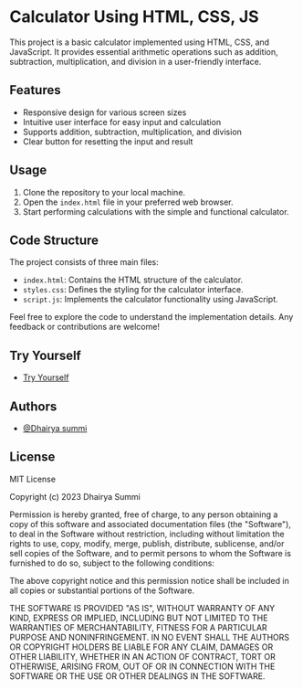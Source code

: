 
# Calculator Using HTML, CSS, JS

This project is a basic calculator implemented using HTML, CSS, and JavaScript. It provides essential arithmetic operations such as addition, subtraction, multiplication, and division in a user-friendly interface.

## Features
- Responsive design for various screen sizes
- Intuitive user interface for easy input and calculation
- Supports addition, subtraction, multiplication, and division
- Clear button for resetting the input and result

## Usage
1. Clone the repository to your local machine.
2. Open the `index.html` file in your preferred web browser.
3. Start performing calculations with the simple and functional calculator.

## Code Structure
The project consists of three main files:
- `index.html`: Contains the HTML structure of the calculator.
- `styles.css`: Defines the styling for the calculator interface.
- `script.js`: Implements the calculator functionality using JavaScript.

Feel free to explore the code to understand the implementation details. Any feedback or contributions are welcome!

## Try Yourself

- [Try Yourself](https://calculator-mocha-nu.vercel.app/)





## Authors

- [@Dhairya summi](https://github.com/Dhairyasummi)


## License

MIT License

Copyright (c) 2023 Dhairya Summi

Permission is hereby granted, free of charge, to any person obtaining a copy
of this software and associated documentation files (the "Software"), to deal
in the Software without restriction, including without limitation the rights
to use, copy, modify, merge, publish, distribute, sublicense, and/or sell
copies of the Software, and to permit persons to whom the Software is
furnished to do so, subject to the following conditions:

The above copyright notice and this permission notice shall be included in all
copies or substantial portions of the Software.

THE SOFTWARE IS PROVIDED "AS IS", WITHOUT WARRANTY OF ANY KIND, EXPRESS OR
IMPLIED, INCLUDING BUT NOT LIMITED TO THE WARRANTIES OF MERCHANTABILITY,
FITNESS FOR A PARTICULAR PURPOSE AND NONINFRINGEMENT. IN NO EVENT SHALL THE
AUTHORS OR COPYRIGHT HOLDERS BE LIABLE FOR ANY CLAIM, DAMAGES OR OTHER
LIABILITY, WHETHER IN AN ACTION OF CONTRACT, TORT OR OTHERWISE, ARISING FROM,
OUT OF OR IN CONNECTION WITH THE SOFTWARE OR THE USE OR OTHER DEALINGS IN THE
SOFTWARE.

